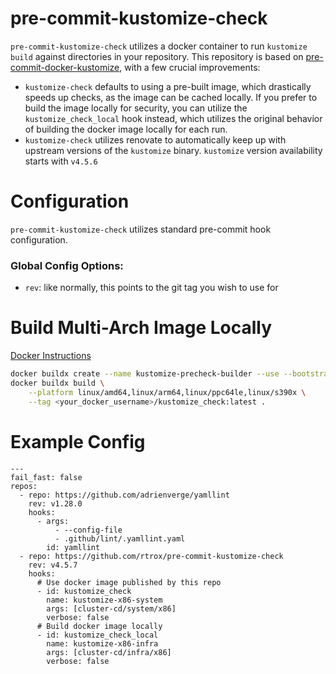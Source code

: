 # pre-commit-kustomize-check

`pre-commit-kustomize-check` utilizes a docker container to run `kustomize build` against directories in your repository. This repository is based on [pre-commit-docker-kustomize](https://github.com/dmitri-lerko/pre-commit-docker-kustomize),
with a few crucial improvements:
- `kustomize-check` defaults to using a pre-built image, which drastically speeds up checks, as the image can be cached locally. If you prefer to build the image locally for security, you can utilize the `kustomize_check_local` hook instead, which utilizes the original behavior of building the docker image locally for each run.
- `kustomize-check` utilizes renovate to automatically keep up with upstream versions of the `kustomize` binary. `kustomize` version availability starts with `v4.5.6`

# Configuration

`pre-commit-kustomize-check` utilizes standard pre-commit hook configuration.

### Global Config Options:
- `rev`: like normally, this points to the git tag you wish to use for 
# Build Multi-Arch Image Locally
[Docker Instructions](https://www.docker.com/blog/how-to-rapidly-build-multi-architecture-images-with-buildx/#:~:text=Building%20Multi%2DArchitecture%20Images%20with,manifest%20list%20to%20Docker%20Hub.)
```bash
docker buildx create --name kustomize-precheck-builder --use --bootstrap
docker buildx build \
    --platform linux/amd64,linux/arm64,linux/ppc64le,linux/s390x \
    --tag <your_docker_username>/kustomize_check:latest .
```

# Example Config
```
---
fail_fast: false
repos:
  - repo: https://github.com/adrienverge/yamllint
    rev: v1.28.0
    hooks:
      - args:
          - --config-file
          - .github/lint/.yamllint.yaml
        id: yamllint
  - repo: https://github.com/rtrox/pre-commit-kustomize-check
    rev: v4.5.7
    hooks:
      # Use docker image published by this repo
      - id: kustomize_check
        name: kustomize-x86-system
        args: [cluster-cd/system/x86]
        verbose: false
      # Build docker image locally
      - id: kustomize_check_local
        name: kustomize-x86-infra
        args: [cluster-cd/infra/x86]
        verbose: false
```